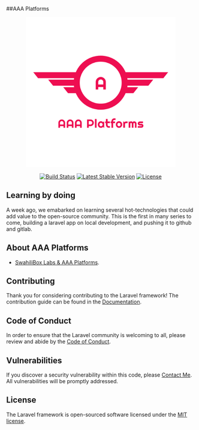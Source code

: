 ##AAA Platforms

<p align="center"><img src="/logo_transparent.png" width="400"></p>

<p align="center">
<a href="https://travis-ci.org/laravel/framework"><img src="https://travis-ci.org/laravel/framework.svg" alt="Build Status"></a>
<a href="https://packagist.org/packages/laravel/framework"><img src="https://poser.pugx.org/laravel/framework/v/stable.svg" alt="Latest Stable Version"></a>
<a href="https://packagist.org/packages/laravel/framework"><img src="https://poser.pugx.org/laravel/framework/license.svg" alt="License"></a>
</p>

## Learning by doing
A week ago, we emabarked on learning several hot-technologies that could add value to the open-source community. This is the first in many series to come, building a laravel app on local development, and pushing it to github and gitlab.

## About AAA Platforms


- [SwahiliBox Labs & AAA Platforms](https://swahilibox.co.ke).


## Contributing

Thank you for considering contributing to the Laravel framework! The contribution guide can be found in the [Documentation](#).

## Code of Conduct

In order to ensure that the Laravel community is welcoming to all, please review and abide by the [Code of Conduct](#).

## Vulnerabilities

If you discover a security vulnerability within this code, please [Contact Me](https://abaeakiligithub.io). All vulnerabilities will be promptly addressed.

## License

The Laravel framework is open-sourced software licensed under the [MIT license](https://opensource.org/licenses/MIT).
